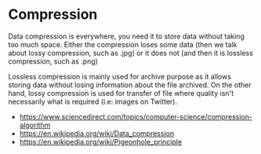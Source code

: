 # Compression

Data compression is everywhere, you need it to store data without taking too much space.
Either the compression loses some data (then we talk about lossy compression, such as .jpg) or it does not (and then it is lossless compression, such as .png)

Lossless compression is mainly used for archive purpose as it allows storing data without losing information about the file archived. On the other hand, lossy compression is used for transfer of file where quality isn't necessarily what is required (i.e: images on Twitter).

* <https://www.sciencedirect.com/topics/computer-science/compression-algorithm>
* <https://en.wikipedia.org/wiki/Data_compression>
* <https://en.wikipedia.org/wiki/Pigeonhole_principle>
